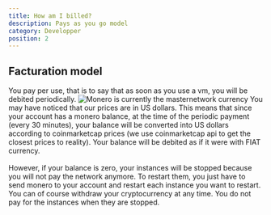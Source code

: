```yaml
---
title: How am I billed?
description: Pays as you go model
category: Developper
position: 2
---
```


## Facturation model
You pay per use, that is to say that as soon as you use a vm, you will be debited periodically.
<img src="/monero.webp" alt="Monero is currently the masternetwork currency">
You may have noticed that our prices are in US dollars. This means that since your account has a monero balance, at the time of the periodic payment (every 30 minutes), your balance will be converted into US dollars according to coinmarketcap prices (we use coinmarketcap api to get the closest prices to reality). Your balance will be debited as if it were with FIAT currency. 
<br>
<br>
However, if your balance is zero, your instances will be stopped because you will not pay the network anymore. To restart them, you just have to send monero to your account and restart each instance you want to restart. You can of course withdraw your cryptocurrency at any time. You do not pay for the instances when they are stopped. 

